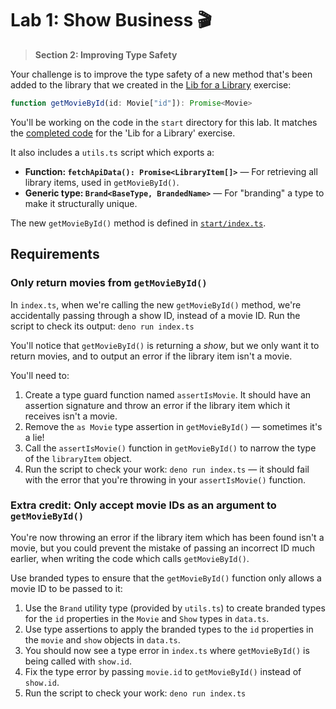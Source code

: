 # Lab 1: Show Business 🎬

> **Section 2: Improving Type Safety**

Your challenge is to improve the type safety of a new method that's been added to
the library that we created in the [Lib for a Library](../exercise/README.md)
exercise:

```typescript
function getMovieById(id: Movie["id"]): Promise<Movie>
```

You'll be working on the code in the `start` directory for this lab. It matches
the [completed code](../exercise/completed/) for the 'Lib for a Library' exercise.

It also includes a `utils.ts` script which exports a:

- **Function: `fetchApiData(): Promise<LibraryItem[]>`** — For retrieving all library items,
used in `getMovieById()`.
- **Generic type: `Brand<BaseType, BrandedName>`** — For "branding" a type to make it
structurally unique.

The new `getMovieById()` method is defined in [`start/index.ts`](./start/index.ts).

## Requirements

### Only return movies from `getMovieById()`

In `index.ts`, when we're calling the new `getMovieById()` method, we're accidentally
passing through a show ID, instead of a movie ID. Run the script to check its output:
`deno run index.ts`

You'll notice that `getMovieById()` is returning a *show*, but we only want it to
return movies, and to output an error if the library item isn't a movie.

You'll need to:

1. Create a type guard function named `assertIsMovie`. It should have an assertion signature
and throw an error if the library item which it receives isn't a movie.
2. Remove the `as Movie` type assertion in `getMovieById()` — sometimes it's a lie!
3. Call the `assertIsMovie()` function in `getMovieById()` to narrow the type of the
`libraryItem` object.
4. Run the script to check your work: `deno run index.ts` —  it should fail with the error
that you're throwing in your `assertIsMovie()` function.

### Extra credit: Only accept movie IDs as an argument to `getMovieById()`

You're now throwing an error if the library item which has been found isn't a movie, but
you could prevent the mistake of passing an incorrect ID much earlier, when writing the code
which calls `getMovieById()`.

Use branded types to ensure that the `getMovieById()` function only allows a movie
ID to be passed to it:

1. Use the `Brand` utility type (provided by `utils.ts`) to create branded
types for the `id` properties in the `Movie` and `Show` types in `data.ts`.
2. Use type assertions to apply the branded types to the `id` properties
in the `movie` and `show` objects in `data.ts`.
3. You should now see a type error in `index.ts` where `getMovieById()` is being called with `show.id`.
4. Fix the type error by passing `movie.id` to `getMovieById()` instead of `show.id`.
5. Run the script to check your work: `deno run index.ts`
